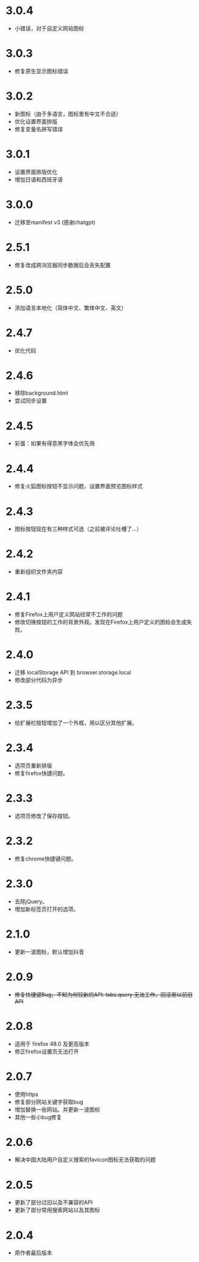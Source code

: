 # 3.0.4
- 小错误，对于自定义网站图标

# 3.0.3
- 修复原生显示图标错误

# 3.0.2
- 新图标（由于多语言，图标里有中文不合适）
- 优化设置界面排版
- 修复变量名拼写错误

# 3.0.1
- 设置界面排版优化
- 增加日语和西班牙语

# 3.0.0
- 迁移至manifest v3 (感谢chatgpt)

# 2.5.1
- 修复改成跨浏览器同步数据后会丢失配置

# 2.5.0
- 添加语言本地化（简体中文、繁体中文、英文）

# 2.4.7
- 优化代码

# 2.4.6
- 移除background.html
- 尝试同步设置

# 2.4.5
- 彩蛋：如果有得意黑字体会优先用

# 2.4.4
- 修复火狐图标按钮不显示问题，设置界面预览图标样式

# 2.4.3
- 图标按钮现在有三种样式可选（之前被评论吐槽了...）

# 2.4.2
- 重新组织文件夹内容

# 2.4.1
- 修复Firefox上用户定义网站经常不工作的问题
- 修改切换按钮的工作的背景外观。发现在Firefox上用户定义的图标会生成失败。

# 2.4.0
- 迁移 localStorage API 到 browser.storage.local
- 修改部分代码为异步

# 2.3.5
- 给扩展栏按钮增加了一个外框，用以区分其他扩展。

# 2.3.4
- 选项页重新排版
- 修复firefox快捷问题。

# 2.3.3
- 选项页修改了保存按钮。

# 2.3.2
- 修复chrome快捷键问题。

# 2.3.0
- 去除jQuery。
- 增加新标签页打开的选项。

# 2.1.0
- 更新一波图标，默认增加抖音

# 2.0.9
- ~~修复快捷键Bug，不知为何较新的API: tabs.query 无法工作，回滚至以前旧API~~

# 2.0.8
- 适用于 firefox 48.0 及更高版本
- 修正firefox设置页无法打开

# 2.0.7
- 使用https
- 修复部分网站关键字获取bug
- 增加替换一些网站。并更新一波图标
- 其他一些小bug修复

# 2.0.6
- 解决中国大陆用户自定义搜索的favicon图标无法获取的问题

# 2.0.5
- 更新了部分过旧以及不兼容的API
- 更新了部分常用搜索网站以及其图标

# 2.0.4
- 原作者最后版本